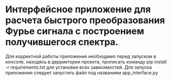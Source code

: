 # Интерфейсное приложение для расчета быстрого преобразования Фурье сигнала с построением получившегося спектра.
Для корректной работы приложения необходимо перед запуском в консоле, находясь в дерриктории проекта, прописать команду pip install -r requirements.txt для установки всех зависимостей.
Для запуска приложения следует запустить файл под названием app_interface.py

